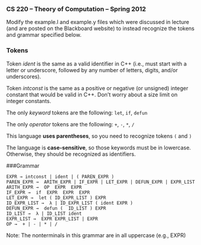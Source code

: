 ﻿### CS 220 – Theory of Computation – Spring 2012

Modify the  example.l and  example.y files  which were  discussed in lecture
(and are posted on the Blackboard website) to  instead recognize the tokens and
grammar specified below.

### Tokens

Token *ident* is the same as a valid identifier in C++ (i.e., must start with a
letter or underscore, followed by any number of letters, digits, and/or
underscores).

Token *intconst* is the same as a positive or negative (or unsigned) integer
constant that would be valid in C++. Don’t worry about a size limit on integer
constants.

The only *keyword* tokens are the following: `let`, `if`, `defun`

The only *operator* tokens are the following: `+`, `-`, `*`, `/`

This language **uses parentheses**, so you need to recognize tokens `(` and `)`

The language is **case-sensitive**, so those keywords must be in lowercase.
Otherwise, they should be recognized as identifiers.



###Grammar

    EXPR → intconst | ident | ( PAREN_EXPR )
    PAREN_EXPR →  ARITH_EXPR | IF_EXPR | LET_EXPR | DEFUN_EXPR | EXPR_LIST
    ARITH_EXPR →  OP  EXPR  EXPR
    IF_EXPR →  if  EXPR  EXPR  EXPR
    LET_EXPR →  let ( ID_EXPR_LIST ) EXPR
    ID_EXPR_LIST →  λ | ID_EXPR_LIST ( ident EXPR )
    DEFUN_EXPR →  defun (  ID_LIST ) EXPR
    ID_LIST →  λ | ID_LIST ident
    EXPR_LIST →  EXPR EXPR_LIST | EXPR
    OP →  + | - | * | /


Note: The nonterminals in this grammar are in all uppercase (e.g., EXPR)